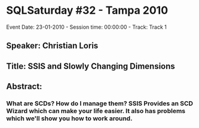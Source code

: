 # SQLSaturday #32 - Tampa 2010
Event Date: 23-01-2010 - Session time: 00:00:00 - Track: Track 1
## Speaker: Christian Loris
## Title: SSIS and Slowly Changing Dimensions
## Abstract:
### What are SCDs?  How do I manage them? SSIS Provides an SCD Wizard which can make your life easier.  It also has problems which we'll show you how to work around.
